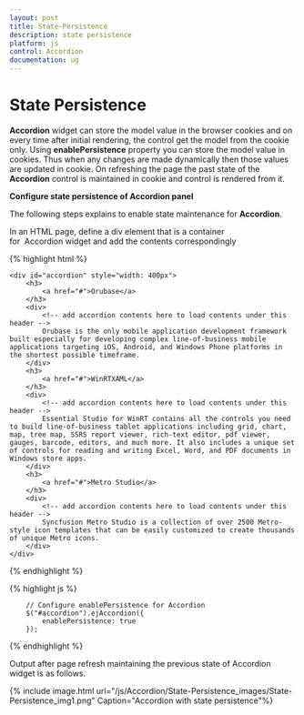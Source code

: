 ```yaml
---
layout: post
title: State-Persistence
description: state persistence
platform: js
control: Accordion 
documentation: ug
---
```


# State Persistence

**Accordion** widget can store the model value in the browser cookies and on every time after initial rendering, the control get the model from the cookie only. Using **enablePersistence** property you can store the model value in cookies. Thus when any changes are made dynamically then those values are updated in cookie. On refreshing the page the past state of the **Accordion** control is maintained in cookie and control is rendered from it.

**Configure state persistence of Accordion panel**

The following steps explains to enable state maintenance for **Accordion**.

In an HTML page, define a div element that is a container for  Accordion widget and add the contents correspondingly

{% highlight html %}

   
    <div id="accordion" style="width: 400px">
        <h3>
            <a href="#">Orubase</a>
        </h3>
        <div>
            <!-- add accordion contents here to load contents under this header -->
            Orubase is the only mobile application development framework built especially for developing complex line-of-business mobile applications targeting iOS, Android, and Windows Phone platforms in the shortest possible timeframe.
        </div>
        <h3>
            <a href="#">WinRTXAML</a>
        </h3>
        <div>
            <!-- add accordion contents here to load contents under this header -->
            Essential Studio for WinRT contains all the controls you need to build line-of-business tablet applications including grid, chart, map, tree map, SSRS report viewer, rich-text editor, pdf viewer, gauges, barcode, editors, and much more. It also includes a unique set of controls for reading and writing Excel, Word, and PDF documents in Windows store apps.
        </div>
        <h3>
            <a href="#">Metro Studio</a>
        </h3>
        <div>
            <!-- add accordion contents here to load contents under this header -->
            Syncfusion Metro Studio is a collection of over 2500 Metro-style icon templates that can be easily customized to create thousands of unique Metro icons.
        </div>
    </div>


{% endhighlight %}


{% highlight js %}

        // Configure enablePersistence for Accordion
        $("#accordion").ejAccordion({
            enablePersistence: true
        });

{% endhighlight %}


Output after page refresh maintaining the previous state of Accordion widget is as follows.


{% include image.html url="/js/Accordion/State-Persistence_images/State-Persistence_img1.png" Caption="Accordion with state persistence"%}

